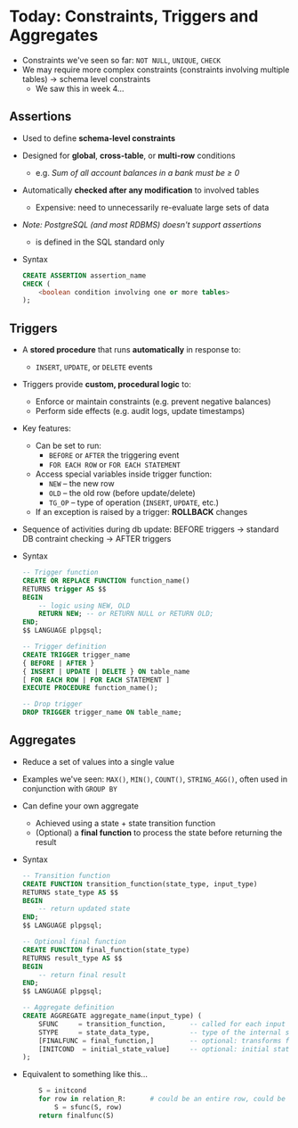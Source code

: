 # Today: Constraints, Triggers and Aggregates

- Constraints we've seen so far: `NOT NULL`, `UNIQUE`, `CHECK`
- We may require more complex constraints (constraints involving multiple tables) -> schema level constraints
    - We saw this in week 4…

## Assertions

- Used to define **schema-level constraints**
- Designed for **global**, **cross-table**, or **multi-row** conditions
    - e.g. *Sum of all account balances in a bank must be ≥ 0*
- Automatically **checked after any modification** to involved tables
    - Expensive: need to unnecessarily re-evaluate large sets of data
- *Note: PostgreSQL (and most RDBMS) doesn't support assertions*
    - is defined in the SQL standard only
- Syntax

    ```sql
    CREATE ASSERTION assertion_name
    CHECK (
        <boolean condition involving one or more tables>
    );
    ```

## Triggers

- A **stored procedure** that runs **automatically** in response to:
    - `INSERT`, `UPDATE`, or `DELETE` events
- Triggers provide **custom, procedural logic** to:
    - Enforce or maintain constraints (e.g. prevent negative balances)
    - Perform side effects (e.g. audit logs, update timestamps)
- Key features:
    - Can be set to run:
        - `BEFORE` or `AFTER` the triggering event
        - `FOR EACH ROW` or `FOR EACH STATEMENT`
    - Access special variables inside trigger function:
        - `NEW` – the new row
        - `OLD` – the old row (before update/delete)
        - `TG_OP` – type of operation (`INSERT`, `UPDATE`, etc.)
    - If an exception is raised by a trigger: **ROLLBACK** changes
- Sequence of activities during db update: BEFORE triggers -> standard DB contraint checking -> AFTER triggers
- Syntax

    ```sql
    -- Trigger function
    CREATE OR REPLACE FUNCTION function_name()
    RETURNS trigger AS $$
    BEGIN
        -- logic using NEW, OLD
        RETURN NEW; -- or RETURN NULL or RETURN OLD;
    END;
    $$ LANGUAGE plpgsql;

    -- Trigger definition
    CREATE TRIGGER trigger_name
    { BEFORE | AFTER }
    { INSERT | UPDATE | DELETE } ON table_name
    [ FOR EACH ROW | FOR EACH STATEMENT ]
    EXECUTE PROCEDURE function_name();

    -- Drop trigger
    DROP TRIGGER trigger_name ON table_name;
    ```

## Aggregates

- Reduce a set of values into a single value
- Examples we've seen: `MAX()`, `MIN()`, `COUNT()`, `STRING_AGG()`, often used in conjunction with `GROUP BY`
- Can define your own aggregate
    - Achieved using a state + state transition function
    - (Optional) a **final function** to process the state before returning the result
- Syntax

    ```sql
    -- Transition function
    CREATE FUNCTION transition_function(state_type, input_type)
    RETURNS state_type AS $$
    BEGIN
        -- return updated state
    END;
    $$ LANGUAGE plpgsql;

    -- Optional final function
    CREATE FUNCTION final_function(state_type)
    RETURNS result_type AS $$
    BEGIN
        -- return final result
    END;
    $$ LANGUAGE plpgsql;

    -- Aggregate definition
    CREATE AGGREGATE aggregate_name(input_type) (
        SFUNC     = transition_function,      -- called for each input row
        STYPE     = state_data_type,          -- type of the internal state
        [FINALFUNC = final_function,]         -- optional: transforms final state to result
        [INITCOND  = initial_state_value]     -- optional: initial state value
    );
    ```
- Equivalent to something like this...
    ```python
        S = initcond
        for row in relation_R:      # could be an entire row, could be a single column from a row
            S = sfunc(S, row)
        return finalfunc(S)
    ```
